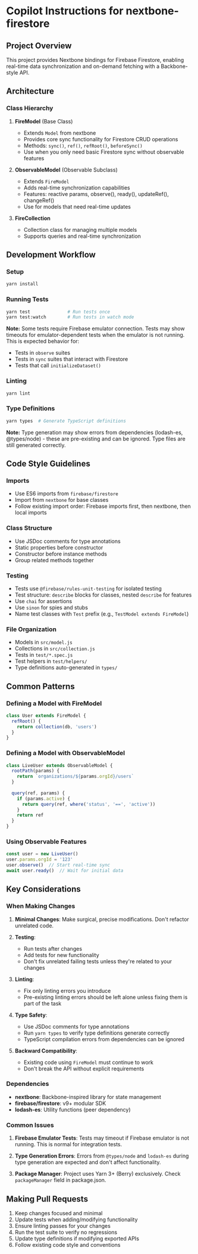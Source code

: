 # Copilot Instructions for nextbone-firestore

## Project Overview

This project provides Nextbone bindings for Firebase Firestore, enabling real-time data synchronization and on-demand fetching with a Backbone-style API.

## Architecture

### Class Hierarchy

1. **FireModel** (Base Class)
   - Extends `Model` from nextbone
   - Provides core sync functionality for Firestore CRUD operations
   - Methods: `sync()`, `ref()`, `refRoot()`, `beforeSync()`
   - Use when you only need basic Firestore sync without observable features

2. **ObservableModel** (Observable Subclass)
   - Extends `FireModel`
   - Adds real-time synchronization capabilities
   - Features: reactive params, observe(), ready(), updateRef(), changeRef()
   - Use for models that need real-time updates

3. **FireCollection**
   - Collection class for managing multiple models
   - Supports queries and real-time synchronization

## Development Workflow

### Setup
```bash
yarn install
```

### Running Tests
```bash
yarn test              # Run tests once
yarn test:watch        # Run tests in watch mode
```

**Note:** Some tests require Firebase emulator connection. Tests may show timeouts for emulator-dependent tests when the emulator is not running. This is expected behavior for:
- Tests in `observe` suites
- Tests in `sync` suites that interact with Firestore
- Tests that call `initializeDataset()`

### Linting
```bash
yarn lint
```

### Type Definitions
```bash
yarn types  # Generate TypeScript definitions
```

**Note:** Type generation may show errors from dependencies (lodash-es, @types/node) - these are pre-existing and can be ignored. Type files are still generated correctly.

## Code Style Guidelines

### Imports
- Use ES6 imports from `firebase/firestore`
- Import from `nextbone` for base classes
- Follow existing import order: Firebase imports first, then nextbone, then local imports

### Class Structure
- Use JSDoc comments for type annotations
- Static properties before constructor
- Constructor before instance methods
- Group related methods together

### Testing
- Tests use `@firebase/rules-unit-testing` for isolated testing
- Test structure: `describe` blocks for classes, nested `describe` for features
- Use `chai` for assertions
- Use `sinon` for spies and stubs
- Name test classes with `Test` prefix (e.g., `TestModel extends FireModel`)

### File Organization
- Models in `src/model.js`
- Collections in `src/collection.js`
- Tests in `test/*.spec.js`
- Test helpers in `test/helpers/`
- Type definitions auto-generated in `types/`

## Common Patterns

### Defining a Model with FireModel
```javascript
class User extends FireModel {
  refRoot() {
    return collection(db, 'users')
  }
}
```

### Defining a Model with ObservableModel
```javascript
class LiveUser extends ObservableModel {
  rootPath(params) {
    return `organizations/${params.orgId}/users`
  }
  
  query(ref, params) {
    if (params.active) {
      return query(ref, where('status', '==', 'active'))
    }
    return ref
  }
}
```

### Using Observable Features
```javascript
const user = new LiveUser()
user.params.orgId = '123'
user.observe()  // Start real-time sync
await user.ready()  // Wait for initial data
```

## Key Considerations

### When Making Changes

1. **Minimal Changes**: Make surgical, precise modifications. Don't refactor unrelated code.

2. **Testing**: 
   - Run tests after changes
   - Add tests for new functionality
   - Don't fix unrelated failing tests unless they're related to your changes

3. **Linting**: 
   - Fix only linting errors you introduce
   - Pre-existing linting errors should be left alone unless fixing them is part of the task

4. **Type Safety**:
   - Use JSDoc comments for type annotations
   - Run `yarn types` to verify type definitions generate correctly
   - TypeScript compilation errors from dependencies can be ignored

5. **Backward Compatibility**:
   - Existing code using `FireModel` must continue to work
   - Don't break the API without explicit requirements

### Dependencies

- **nextbone**: Backbone-inspired library for state management
- **firebase/firestore**: v9+ modular SDK
- **lodash-es**: Utility functions (peer dependency)

### Common Issues

1. **Firebase Emulator Tests**: Tests may timeout if Firebase emulator is not running. This is normal for integration tests.

2. **Type Generation Errors**: Errors from `@types/node` and `lodash-es` during type generation are expected and don't affect functionality.

3. **Package Manager**: Project uses Yarn 3+ (Berry) exclusively. Check `packageManager` field in package.json.

## Making Pull Requests

1. Keep changes focused and minimal
2. Update tests when adding/modifying functionality
3. Ensure linting passes for your changes
4. Run the test suite to verify no regressions
5. Update type definitions if modifying exported APIs
6. Follow existing code style and conventions
